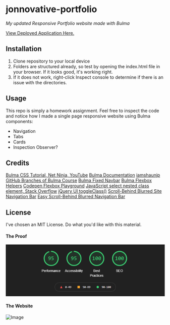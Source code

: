 # jonnovative-portfolio

*My updated Responsive Portfolio website made with Bulma*

[View Deployed Application Here.](https://pythonidaer.github.io/jonnovative-portfolio/)

## Installation
1. Clone repository to your local device
2. Folders are structured already, so test by opening the index.html file in your browser. If it looks good, it's working right.
3. If it does not work, right-click Inspect console to determine if there is an issue with the directories.

## Usage
This repo is simply a homework assignment. Feel free to inspect the code and notice how I made a single page responsive website using Bulma components:
- Navigation
- Tabs
- Cards
- Inspection Observer?
  
## Credits
[Bulma CSS Tutorial, Net Ninja, YouTube](https://www.youtube.com/watch?v=SCSAExGFK1E&list=PL4cUxeGkcC9iXItWKbaQxcyDT1u6E7a8a)
[Bulma Documentation](https://bulma.io/documentation/overview/start/)
[iamshaunjp GitHub Branches of Bulma Course](https://github.com/iamshaunjp/bulma-ui-build/branches/stale)
[Bulma Fixed Navbar](https://bulma.io/documentation/components/navbar/#fixed-navbar)
[Bulma Flexbox Helpers](https://bulma.io/documentation/helpers/flexbox-helpers/)
[Codepen Flexbox Playground](https://codepen.io/enxaneta/full/adLPwv)
[JavaScript select nested class element, Stack Overflow](https://stackoverflow.com/questions/25487402/javascript-select-nested-class-element)
[jQuery UI toggleClass()](https://jqueryui.com/toggleClass/)
[]()
[]()
[]()
[]()
[]()
[]()
[Scroll-Behind Blurred Site Navigation Bar](http://thenewcode.com/990/Scroll-Behind-Blurred-Site-Navigation-Bar)
[Easy Scroll-Behind Blurred Navigation Bar](https://codepen.io/dudleystorey/pen/RNMbGG)

  
## License
I've chosen an MIT License. Do what you'd like with this material.

#### The Proof
![Google Lighthouse Perfect Score](Assets/Images/lighthouse.png)

#### The Website
![Image]()
